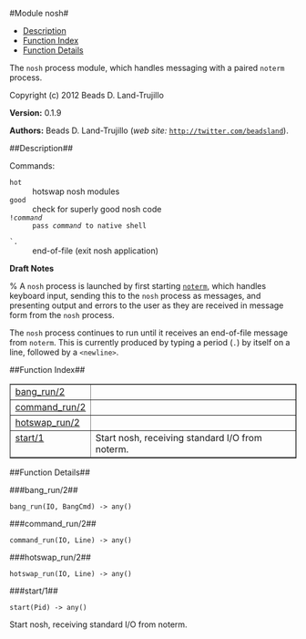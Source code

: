 

#Module nosh#
* [Description](#description)
* [Function Index](#index)
* [Function Details](#functions)


The `nosh` process module, which handles messaging with a paired
`noterm` process.



Copyright (c) 2012 Beads D. Land-Trujillo

__Version:__ 0.1.9

__Authors:__ Beads D. Land-Trujillo (_web site:_ [`http://twitter.com/beadsland`](http://twitter.com/beadsland)).<a name="description"></a>

##Description##


Commands:



<dt><code>hot</code></dt>



<dd>hotswap nosh modules</dd>




<dt><code>good</code></dt>



<dd>check for superly good nosh code</dd>




<dt><code>!<i>command</i></dt><dd>pass <i>command</i> to native shell</dd>
<dt>`.</code></dt>



<dd>end-of-file (exit nosh application)</dd>






__Draft Notes__



% A `nosh` process is launched by first starting [`noterm`](noterm.md), which
handles keyboard input, sending this to the `nosh` process as messages,
and presenting output and errors to the user as they are received in
message form from the `nosh` process.

The `nosh` process continues to run until it receives an end-of-file
message from `noterm`.  This is currently produced by typing a period
(`.`) by itself on a line, followed by a `<newline>`.<a name="index"></a>

##Function Index##


<table width="100%" border="1" cellspacing="0" cellpadding="2" summary="function index"><tr><td valign="top"><a href="#bang_run-2">bang_run/2</a></td><td></td></tr><tr><td valign="top"><a href="#command_run-2">command_run/2</a></td><td></td></tr><tr><td valign="top"><a href="#hotswap_run-2">hotswap_run/2</a></td><td></td></tr><tr><td valign="top"><a href="#start-1">start/1</a></td><td>Start nosh, receiving standard I/O from noterm.</td></tr></table>


<a name="functions"></a>

##Function Details##

<a name="bang_run-2"></a>

###bang_run/2##




`bang_run(IO, BangCmd) -> any()`

<a name="command_run-2"></a>

###command_run/2##




`command_run(IO, Line) -> any()`

<a name="hotswap_run-2"></a>

###hotswap_run/2##




`hotswap_run(IO, Line) -> any()`

<a name="start-1"></a>

###start/1##




`start(Pid) -> any()`



Start nosh, receiving standard I/O from noterm.